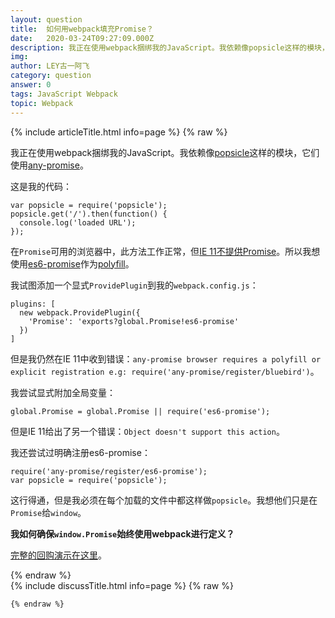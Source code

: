 ```yaml
---
layout: question
title:  如何用webpack填充Promise？
date:   2020-03-24T09:27:09.000Z
description: 我正在使用webpack捆绑我的JavaScript。我依赖像popsicle这样的模块，它们使用any-promise。这是我的代码：var p...
img: 
author: LEY古一阿飞
category: question
answer: 0
tags: JavaScript Webpack
topic: Webpack
---
```

<div class="article-root">
  <div class="article">
    {% include articleTitle.html info=page %}
    {% raw %}
    <div class="article-content"><p><font style="vertical-align: inherit;"><font style="vertical-align: inherit;">我正在使用webpack捆绑我的JavaScript。</font><font style="vertical-align: inherit;">我依赖像</font></font><a href="https://www.npmjs.com/package/popsicle" rel="noreferrer"><font style="vertical-align: inherit;"><font style="vertical-align: inherit;">popsicle</font></font></a><font style="vertical-align: inherit;"><font style="vertical-align: inherit;">这样的</font><font style="vertical-align: inherit;">模块</font><font style="vertical-align: inherit;">，它们使用</font></font><a href="https://www.npmjs.com/package/any-promise" rel="noreferrer"><font style="vertical-align: inherit;"><font style="vertical-align: inherit;">any-promise</font></font></a><font style="vertical-align: inherit;"><font style="vertical-align: inherit;">。</font></font></p>

<p><font style="vertical-align: inherit;"><font style="vertical-align: inherit;">这是我的代码：</font></font></p>

<pre><code>var popsicle = require('popsicle');<font></font>
popsicle.get('/').then(function() {<font></font>
  console.log('loaded URL');<font></font>
});<font></font>
</code></pre>

<p><font style="vertical-align: inherit;"><font style="vertical-align: inherit;">在</font></font><code>Promise</code><font style="vertical-align: inherit;"><font style="vertical-align: inherit;">可用的</font><font style="vertical-align: inherit;">浏览器中，此方法工作正常</font><font style="vertical-align: inherit;">，但</font></font><a href="http://caniuse.com/#feat=promises" rel="noreferrer"><font style="vertical-align: inherit;"><font style="vertical-align: inherit;">IE 11不提供Promise</font></font></a><font style="vertical-align: inherit;"><font style="vertical-align: inherit;">。</font><font style="vertical-align: inherit;">所以我想使用</font></font><a href="https://www.npmjs.com/package/es6-promise" rel="noreferrer"><font style="vertical-align: inherit;"><font style="vertical-align: inherit;">es6-promise</font></font></a><font style="vertical-align: inherit;"><font style="vertical-align: inherit;">作为</font><a href="https://www.npmjs.com/package/es6-promise" rel="noreferrer"><font style="vertical-align: inherit;">polyfill</font></a><font style="vertical-align: inherit;">。</font></font></p>

<p><font style="vertical-align: inherit;"><font style="vertical-align: inherit;">我试图添加一个显式</font></font><code>ProvidePlugin</code><font style="vertical-align: inherit;"><font style="vertical-align: inherit;">到我的</font></font><code>webpack.config.js</code><font style="vertical-align: inherit;"><font style="vertical-align: inherit;">：</font></font></p>

<pre><code>plugins: [<font></font>
  new webpack.ProvidePlugin({<font></font>
    'Promise': 'exports?global.Promise!es6-promise'<font></font>
  })<font></font>
]<font></font>
</code></pre>

<p><font style="vertical-align: inherit;"><font style="vertical-align: inherit;">但是我仍然在IE 11中收到错误：</font></font><code>any-promise browser requires a polyfill or explicit registration e.g: require('any-promise/register/bluebird')</code><font style="vertical-align: inherit;"><font style="vertical-align: inherit;">。</font></font></p>

<p><font style="vertical-align: inherit;"><font style="vertical-align: inherit;">我尝试显式附加全局变量：</font></font></p>

<pre><code>global.Promise = global.Promise || require('es6-promise');
</code></pre>

<p><font style="vertical-align: inherit;"><font style="vertical-align: inherit;">但是IE 11给出了另一个错误：</font></font><code>Object doesn't support this action</code><font style="vertical-align: inherit;"><font style="vertical-align: inherit;">。</font></font></p>

<p><font style="vertical-align: inherit;"><font style="vertical-align: inherit;">我还尝试过明确注册es6-promise：</font></font></p>

<pre><code>require('any-promise/register/es6-promise');<font></font>
var popsicle = require('popsicle');<font></font>
</code></pre>

<p><font style="vertical-align: inherit;"><font style="vertical-align: inherit;">这行得通，但是我必须在每个加载的文件中都这样做</font></font><code>popsicle</code><font style="vertical-align: inherit;"><font style="vertical-align: inherit;">。</font><font style="vertical-align: inherit;">我想他们只是在</font></font><code>Promise</code><font style="vertical-align: inherit;"><font style="vertical-align: inherit;">给</font></font><code>window</code><font style="vertical-align: inherit;"><font style="vertical-align: inherit;">。</font></font></p>

<p><strong><font style="vertical-align: inherit;"><font style="vertical-align: inherit;">我如何确保</font></font><code>window.Promise</code><font style="vertical-align: inherit;"><font style="vertical-align: inherit;">始终使用webpack进行定义？</font></font></strong></p>

<p><a href="https://github.com/Wilfred/webpack_promise_demo" rel="noreferrer"><font style="vertical-align: inherit;"><font style="vertical-align: inherit;">完整的回购演示在这里</font></font></a><font style="vertical-align: inherit;"><font style="vertical-align: inherit;">。</font></font></p></div>
    {% endraw %}
  </div>

  <div class="discuss-wrapper">
    {% include discussTitle.html info=page %}
    {% raw %}
    
    {% endraw %}
  </div>
<div>

